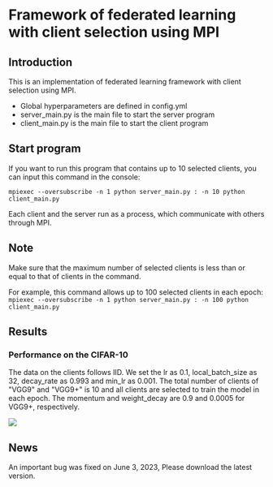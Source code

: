 # Framework of federated learning with client selection using MPI

## Introduction

This is an implementation of federated learning framework with client selection using MPI.

* Global hyperparameters are defined in config.yml
* server_main.py is the main file to start the server program
* client_main.py is the main file to start the client program

## Start program

If you want to run this program that contains up to 10 selected clients, you can input this command in the console:

``
mpiexec --oversubscribe -n 1 python server_main.py : -n 10 python client_main.py
``

Each client and the server run as a process, which communicate with others through MPI.


## Note

Make sure that the maximum number of selected clients is less than or equal to that of clients in the command.

For example, this command allows up to 100 selected clients in each epoch:
``
mpiexec --oversubscribe -n 1 python server_main.py : -n 100 python client_main.py
``

## Results

### Performance on the CIFAR-10
The data on the clients follows IID. We set the lr as 0.1, local_batch_size as 32, decay_rate as 0.993 and min_lr as 0.001.
The total number of clients of "VGG9" and "VGG9+" is 10 and all clients are selected to train the model in each epoch.
The momentum and weight_decay are 0.9 and 0.0005 for VGG9+, respectively.

![](D:/xxx/md/1.png)

## News
An important bug was fixed on June 3, 2023, Please download the latest version.
